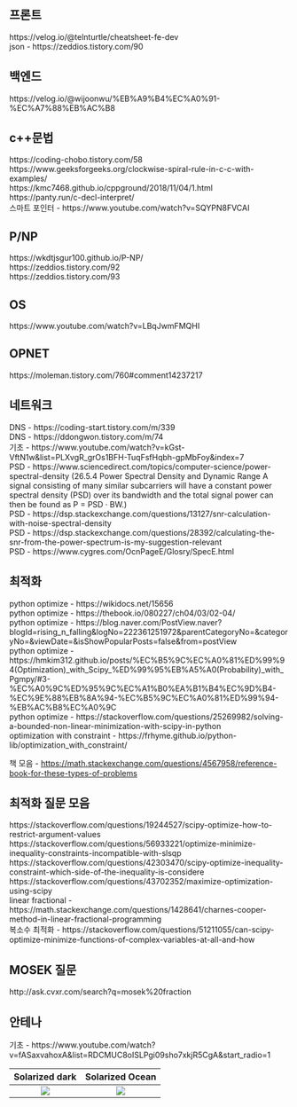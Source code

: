 <h2>프론트</h2>
https://velog.io/@telnturtle/cheatsheet-fe-dev <br />
json - https://zeddios.tistory.com/90  <br />


<h2>백엔드 </h2>
https://velog.io/@wijoonwu/%EB%A9%B4%EC%A0%91-%EC%A7%88%EB%AC%B8  <br />


<h2>c++문법</h2>
https://coding-chobo.tistory.com/58 <br />
https://www.geeksforgeeks.org/clockwise-spiral-rule-in-c-c-with-examples/ <br />
https://kmc7468.github.io/cppground/2018/11/04/1.html <br />
https://panty.run/c-decl-interpret/ <br />
스마트 포인터 - https://www.youtube.com/watch?v=SQYPN8FVCAI  <br />


<h2> P/NP</h2>
https://wkdtjsgur100.github.io/P-NP/ <br />
https://zeddios.tistory.com/92 <br />
https://zeddios.tistory.com/93 <br />


<h2> OS</h2>
https://www.youtube.com/watch?v=LBqJwmFMQHI <br />



<h2> OPNET </h2>
https://moleman.tistory.com/760#comment14237217  <br />




<h2> 네트워크</h2>
DNS - https://coding-start.tistory.com/m/339 <br />
DNS - https://ddongwon.tistory.com/m/74  <br />
기초 - https://www.youtube.com/watch?v=kGst-VftN1w&list=PLXvgR_grOs1BFH-TuqFsfHqbh-gpMbFoy&index=7  <br />
PSD - https://www.sciencedirect.com/topics/computer-science/power-spectral-density (26.5.4 Power Spectral Density and Dynamic Range
A signal consisting of many similar subcarriers will have a constant power spectral density (PSD) over its bandwidth and the total signal power can then be found as P = PSD · BW.) <br />
PSD - https://dsp.stackexchange.com/questions/13127/snr-calculation-with-noise-spectral-density  <br />
PSD - https://dsp.stackexchange.com/questions/28392/calculating-the-snr-from-the-power-spectrum-is-my-suggestion-relevant  <br />
PSD - https://www.cygres.com/OcnPageE/Glosry/SpecE.html  <br />



<h2> 최적화 </h2>
python optimize - https://wikidocs.net/15656  <br />
python optimize - https://thebook.io/080227/ch04/03/02-04/  <br />
python optimize - https://blog.naver.com/PostView.naver?blogId=rising_n_falling&logNo=222361251972&parentCategoryNo=&categoryNo=&viewDate=&isShowPopularPosts=false&from=postView  <br />
python optimize - https://hmkim312.github.io/posts/%EC%B5%9C%EC%A0%81%ED%99%94(Optimization)_with_Scipy_%ED%99%95%EB%A5%A0(Probability)_with_Pgmpy/#3-%EC%A0%9C%ED%95%9C%EC%A1%B0%EA%B1%B4%EC%9D%B4-%EC%9E%88%EB%8A%94-%EC%B5%9C%EC%A0%81%ED%99%94-%EB%AC%B8%EC%A0%9C  <br />
python optimize - https://stackoverflow.com/questions/25269982/solving-a-bounded-non-linear-minimization-with-scipy-in-python <br />
optimization with constraint - https://frhyme.github.io/python-lib/optimization_with_constraint/  <br />

책 모음 - https://math.stackexchange.com/questions/4567958/reference-book-for-these-types-of-problems <br />

<h2> 최적화 질문 모음 </h2>
https://stackoverflow.com/questions/19244527/scipy-optimize-how-to-restrict-argument-values   <br />
https://stackoverflow.com/questions/56933221/optimize-minimize-inequality-constraints-incompatible-with-slsqp  <br />
https://stackoverflow.com/questions/42303470/scipy-optimize-inequality-constraint-which-side-of-the-inequality-is-considere  <br />
https://stackoverflow.com/questions/43702352/maximize-optimization-using-scipy <br />
linear fractional - https://math.stackexchange.com/questions/1428641/charnes-cooper-method-in-linear-fractional-programming <br />
복소수 최적화 - https://stackoverflow.com/questions/51211055/can-scipy-optimize-minimize-functions-of-complex-variables-at-all-and-how <br />


<h2> MOSEK 질문 </h2>
http://ask.cvxr.com/search?q=mosek%20fraction  <br />


<h2> 안테나 </h2>
기초 - https://www.youtube.com/watch?v=fASaxvahoxA&list=RDCMUC8oISLPgi09sho7xkjR5CgA&start_radio=1  <br />

Solarized dark             |  Solarized Ocean
:-------------------------:|:-------------------------:
![](https://...Dark.png)  |  ![](https://...Ocean.png)
